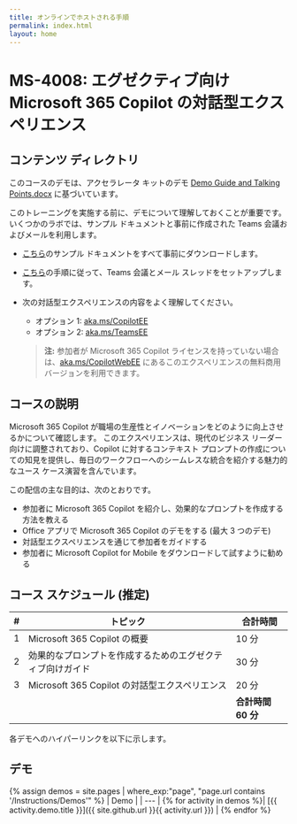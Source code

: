 ```yaml
---
title: オンラインでホストされる手順
permalink: index.html
layout: home
---
```


# MS-4008: エグゼクティブ向け Microsoft 365 Copilot の対話型エクスペリエンス 

## コンテンツ ディレクトリ

このコースのデモは、アクセラレータ キットのデモ [Demo Guide and Talking Points.docx](https://microsoft.seismic.com/Link/Content/DCJC9CXBThjcFGfJjJXMQ2jXqfCG) に基づいています。

このトレーニングを実施する前に、デモについて理解しておくことが重要です。 いくつかのラボでは、サンプル ドキュメントと事前に作成された Teams 会議およびメールを利用します。

- [こちら](https://github.com/MicrosoftLearning/MS-4008-Microsoft-365-Copilot-Interactive-Experience-for-Executives/tree/master/ResourceFiles)のサンプル ドキュメントをすべて事前にダウンロードします。
- [こちら](https://microsoft.seismic.com/Link/Content/DCFPQWmT2DMXC8WJjgjP4H44GWXG)の手順に従って、Teams 会議とメール スレッドをセットアップします。
- 次の対話型エクスペリエンスの内容をよく理解してください。
    - オプション 1: [aka.ms/CopilotEE](https://aka.ms/CopilotEE)
    - オプション 2: [aka.ms/TeamsEE](https://aka.ms/TeamsEE)

    > **注:** 参加者が Microsoft 365 Copilot ライセンスを持っていない場合は、[aka.ms/CopilotWebEE](https://aka.ms/CopilotWebEE) にあるこのエクスペリエンスの無料商用バージョンを利用できます。

## コースの説明

Microsoft 365 Copilot が職場の生産性とイノベーションをどのように向上させるかについて確認します。 このエクスペリエンスは、現代のビジネス リーダー向けに調整されており、Copilot に対するコンテキスト プロンプトの作成についての知見を提供し、毎日のワークフローへのシームレスな統合を紹介する魅力的なユース ケース演習を含んでいます。

この配信の主な目的は、次のとおりです。

- 参加者に Microsoft 365 Copilot を紹介し、効果的なプロンプトを作成する方法を教える
- Office アプリで Microsoft 365 Copilot のデモをする (最大 3 つのデモ)
- 対話型エクスペリエンスを通じて参加者をガイドする
- 参加者に Microsoft Copilot for Mobile をダウンロードして試すように勧める

## コース スケジュール (推定) 

| # | トピック                                 | 合計時間      |
|---|---------------------------------------|-----------------|
| 1 | Microsoft 365 Copilot の概要 | 10 分    |
| 2 | 効果的なプロンプトを作成するためのエグゼクティブ向けガイド | 30 分      |
| 3 | Microsoft 365 Copilot の対話型エクスペリエンス  | 20 分      |
|   |                                       | **合計時間 60 分** |


各デモへのハイパーリンクを以下に示します。

## デモ

{% assign demos = site.pages | where_exp:"page", "page.url contains '/Instructions/Demos'" %}
| Demo |
| --- |
{% for activity in demos %}| [{{ activity.demo.title }}]({{ site.github.url }}{{ activity.url }}) |
{% endfor %}
